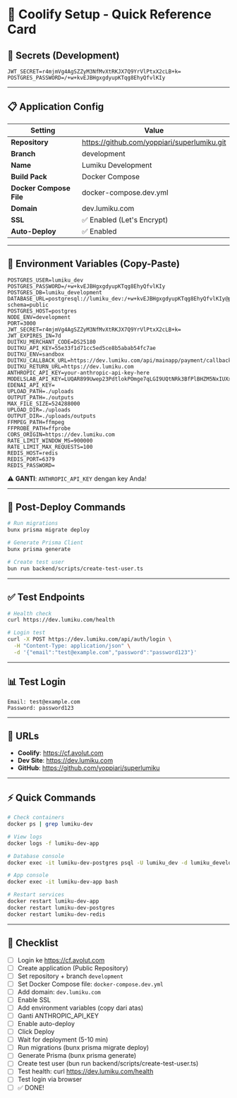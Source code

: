 # 📝 Coolify Setup - Quick Reference Card

## 🔐 Secrets (Development)

```
JWT_SECRET=r4mjmVg4AgSZZyM3NfMvXtRKJX7Q9YrVlPtxX2cLB+k=
POSTGRES_PASSWORD=/+w+kvEJBHgxgdyupKTqg8EhyQfvlKIy
```

---

## 📋 Application Config

| Setting | Value |
|---------|-------|
| **Repository** | https://github.com/yoppiari/superlumiku.git |
| **Branch** | development |
| **Name** | Lumiku Development |
| **Build Pack** | Docker Compose |
| **Docker Compose File** | docker-compose.dev.yml |
| **Domain** | dev.lumiku.com |
| **SSL** | ✅ Enabled (Let's Encrypt) |
| **Auto-Deploy** | ✅ Enabled |

---

## 🔧 Environment Variables (Copy-Paste)

```env
POSTGRES_USER=lumiku_dev
POSTGRES_PASSWORD=/+w+kvEJBHgxgdyupKTqg8EhyQfvlKIy
POSTGRES_DB=lumiku_development
DATABASE_URL=postgresql://lumiku_dev:/+w+kvEJBHgxgdyupKTqg8EhyQfvlKIy@postgres:5432/lumiku_development?schema=public
POSTGRES_HOST=postgres
NODE_ENV=development
PORT=3000
JWT_SECRET=r4mjmVg4AgSZZyM3NfMvXtRKJX7Q9YrVlPtxX2cLB+k=
JWT_EXPIRES_IN=7d
DUITKU_MERCHANT_CODE=DS25180
DUITKU_API_KEY=55e33f1d71cc5ed5ce8b5abab54fc7ae
DUITKU_ENV=sandbox
DUITKU_CALLBACK_URL=https://dev.lumiku.com/api/mainapp/payment/callback
DUITKU_RETURN_URL=https://dev.lumiku.com
ANTHROPIC_API_KEY=your-anthropic-api-key-here
MODELSLAB_API_KEY=LUQAR899Uwep23PdtlokPOmge7qLGI9UQtNRk3BfPlBHZM5NxIUXxiUJgbwS
EDENAI_API_KEY=
UPLOAD_PATH=./uploads
OUTPUT_PATH=./outputs
MAX_FILE_SIZE=524288000
UPLOAD_DIR=./uploads
OUTPUT_DIR=./uploads/outputs
FFMPEG_PATH=ffmpeg
FFPROBE_PATH=ffprobe
CORS_ORIGIN=https://dev.lumiku.com
RATE_LIMIT_WINDOW_MS=900000
RATE_LIMIT_MAX_REQUESTS=100
REDIS_HOST=redis
REDIS_PORT=6379
REDIS_PASSWORD=
```

⚠️ **GANTI**: `ANTHROPIC_API_KEY` dengan key Anda!

---

## 🚀 Post-Deploy Commands

```bash
# Run migrations
bunx prisma migrate deploy

# Generate Prisma Client
bunx prisma generate

# Create test user
bun run backend/scripts/create-test-user.ts
```

---

## ✅ Test Endpoints

```bash
# Health check
curl https://dev.lumiku.com/health

# Login test
curl -X POST https://dev.lumiku.com/api/auth/login \
  -H "Content-Type: application/json" \
  -d '{"email":"test@example.com","password":"password123"}'
```

---

## 📊 Test Login

```
Email: test@example.com
Password: password123
```

---

## 🔗 URLs

- **Coolify**: https://cf.avolut.com
- **Dev Site**: https://dev.lumiku.com
- **GitHub**: https://github.com/yoppiari/superlumiku

---

## ⚡ Quick Commands

```bash
# Check containers
docker ps | grep lumiku-dev

# View logs
docker logs -f lumiku-dev-app

# Database console
docker exec -it lumiku-dev-postgres psql -U lumiku_dev -d lumiku_development

# App console
docker exec -it lumiku-dev-app bash

# Restart services
docker restart lumiku-dev-app
docker restart lumiku-dev-postgres
docker restart lumiku-dev-redis
```

---

## 📝 Checklist

- [ ] Login ke https://cf.avolut.com
- [ ] Create application (Public Repository)
- [ ] Set repository + branch `development`
- [ ] Set Docker Compose file: `docker-compose.dev.yml`
- [ ] Add domain: `dev.lumiku.com`
- [ ] Enable SSL
- [ ] Add environment variables (copy dari atas)
- [ ] Ganti ANTHROPIC_API_KEY
- [ ] Enable auto-deploy
- [ ] Click Deploy
- [ ] Wait for deployment (5-10 min)
- [ ] Run migrations (bunx prisma migrate deploy)
- [ ] Generate Prisma (bunx prisma generate)
- [ ] Create test user (bun run backend/scripts/create-test-user.ts)
- [ ] Test health: curl https://dev.lumiku.com/health
- [ ] Test login via browser
- [ ] ✅ DONE!
